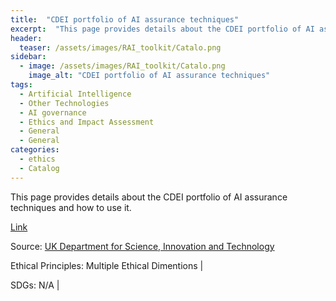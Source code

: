 ```yaml
---
title:  "CDEI portfolio of AI assurance techniques"  
excerpt:  "This page provides details about the CDEI portfolio of AI assurance techniques and how to use it. (...)"  
header:
  teaser: /assets/images/RAI_toolkit/Catalo.png
sidebar:
  - image: /assets/images/RAI_toolkit/Catalo.png
    image_alt: "CDEI portfolio of AI assurance techniques"
tags:
  - Artificial Intelligence
  - Other Technologies
  - AI governance
  - Ethics and Impact Assessment
  - General
  - General
categories:
  - ethics
  - Catalog
---
```

This page provides details about the CDEI portfolio of AI assurance techniques and how to use it.

[Link](https://www.gov.uk/guidance/cdei-portfolio-of-ai-assurance-techniques)

Source: [UK Department for Science, Innovation and Technology](https://www.gov.uk/)

Ethical Principles: Multiple Ethical Dimentions | 

SDGs: N/A | 
